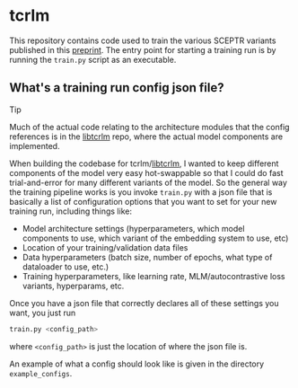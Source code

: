 # tcrlm

This repository contains code used to train the various SCEPTR variants published in this [preprint](https://arxiv.org/abs/2406.06397).
The entry point for starting a training run is by running the `train.py` script as an executable.

## What's a training run config json file?

> [!TIP]
> Much of the actual code relating to the architecture modules that the config references is in the [libtcrlm](https://github.com/yutanagano/libtcrlm) repo, where the actual model components are implemented.

When building the codebase for tcrlm/[libtcrlm](https://github.com/yutanagano/libtcrlm), I wanted to keep different components of the model very easy hot-swappable so that I could do fast trial-and-error for many different variants of the model.
So the general way the training pipeline works is you invoke `train.py` with a json file that is basically a list of configuration options that you want to set for your new training run, including things like:

- Model architecture settings (hyperparameters, which model components to use, which variant of the embedding system to use, etc)
- Location of your training/validation data files
- Data hyperparameters (batch size, number of epochs, what type of dataloader to use, etc.)
- Training hyperparameters, like learning rate, MLM/autocontrastive loss variants, hyperparams, etc.

Once you have a json file that correctly declares all of these settings you want, you just run

```bash
train.py <config_path>
```
  
where `<config_path>` is just the location of where the json file is.

An example of what a config should look like is given in the directory `example_configs`.
